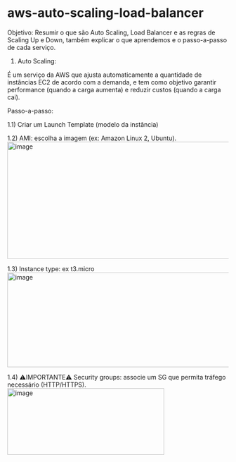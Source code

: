# aws-auto-scaling-load-balancer

Objetivo: Resumir o que são Auto Scaling, Load Balancer e as regras de Scaling Up e Down, também explicar o que aprendemos e o passo-a-passo de cada serviço.

1) Auto Scaling:

É um serviço da AWS que ajusta automaticamente a quantidade de instâncias EC2 de acordo com a demanda, e tem como objetivo garantir performance (quando a carga aumenta) e reduzir custos (quando a carga cai).

Passo-a-passo:

1.1) Criar um Launch Template (modelo da instância)

1.2) AMI: escolha a imagem (ex: Amazon Linux 2, Ubuntu).
<img width="833" height="266" alt="image" src="https://github.com/user-attachments/assets/1424577d-72b9-45ca-9867-1af415db14a5" />

1.3) Instance type: ex t3.micro
<img width="1234" height="215" alt="image" src="https://github.com/user-attachments/assets/d0a21e87-c756-475f-8b31-80621427e6f5" />


1.4) ⚠️IMPORTANTE⚠️ Security groups: associe um SG que permita tráfego necessário (HTTP/HTTPS).
<img width="357" height="151" alt="image" src="https://github.com/user-attachments/assets/5f28506c-4882-47fe-bee6-b43057b0c2ba" />




